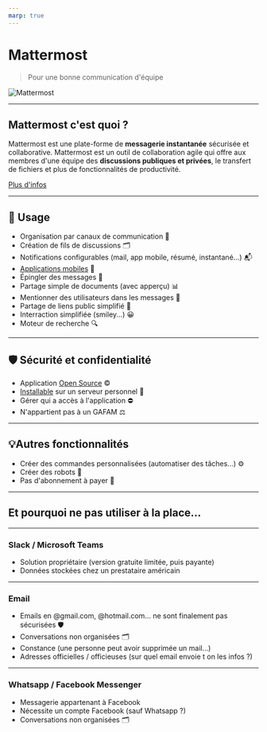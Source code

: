 ```yaml
---
marp: true
---
```


# Mattermost

> Pour une bonne communication d'équipe

![Mattermost](https://external-content.duckduckgo.com/iu/?u=https%3A%2F%2Frasa.com%2Fassets%2Fimg%2Fchannels%2Flogo-mattermost.png)

---

## Mattermost c'est quoi ?

Mattermost est une plate-forme de **messagerie instantanée** sécurisée et collaborative. Mattermost est un outil de collaboration agile qui offre aux membres d'une équipe des **discussions publiques et privées**, le transfert de fichiers et plus de fonctionnalités de productivité.

[Plus d'infos](https://framalibre.org/content/mattermost)

---

## 🤳️ Usage

- Organisation par canaux de communication 📣️
- Création de fils de discussions 🗂️
- Notifications configurables (mail, app mobile, résumé, instantané...) 📬️
- [Applications mobiles](https://mattermost.com/download/#mattermostApps) 📱️
- Épingler des messages 📌️
- Partage simple de documents (avec apperçu) 📊️
- Mentionner des utilisateurs dans les messages 👥️
- Partage de liens public simplifié 📎️
- Interraction simplifiée (smiley...) 😀️
- Moteur de recherche 🔍️

---

## 🛡️ Sécurité et confidentialité

- Application [Open Source](https://github.com/mattermost/mattermost-server) ©️
- [Installable](https://docs.mattermost.com/install/prod-docker.html) sur un serveur personnel 💽️
- Gérer qui a accès à l'application ⛔️
- N'appartient pas à un GAFAM ⚖️

---

## 💡️Autres fonctionnalités

- Créer des commandes personnalisées (automatiser des tâches...) ⚙️
- Créer des robots 🤖️
- Pas d'abonnement à payer 💸️

---

## Et pourquoi ne pas utiliser à la place...

---

### Slack / Microsoft Teams

- Solution propriétaire (version gratuite limitée, puis payante)
- Données stockées chez un prestataire américain

---

### Email

- Emails en @gmail.com, @hotmail.com... ne sont finalement pas sécurisées 🛡️
- Conversations non organisées 🗂️
- Constance (une personne peut avoir supprimée un mail...)
- Adresses officielles / officieuses (sur quel email envoie t on les infos ?)

---

### Whatsapp / Facebook Messenger

- Messagerie appartenant à Facebook
- Nécessite un compte Facebook (sauf Whatsapp ?)
- Conversations non organisées 🗂️
